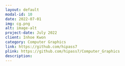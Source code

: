 ```yaml
---
layout: default
modal-id: 10
date: 2022-07-01
img: cg.png
alt: image-alt
project-date: July 2022
client: Inhoe Kwon
category: Computer Graphics
link: https://github.com/hipass7
plink: https://github.com/hipass7/Computer_Graphics
description:
---
```


